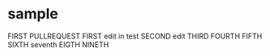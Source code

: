 # sample
FIRST PULLREQUEST
FIRST edit in test
SECOND edit
THIRD
FOURTH 
FIFTH
SIXTH
seventh	
EIGTH
NINETH
